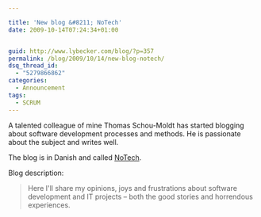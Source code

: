 ```yaml
---

title: 'New blog &#8211; NoTech'
date: 2009-10-14T07:24:34+01:00


guid: http://www.lybecker.com/blog/?p=357
permalink: /blog/2009/10/14/new-blog-notech/
dsq_thread_id:
  - "5279866862"
categories:
  - Announcement
tags:
  - SCRUM
---
```

A talented colleague of mine Thomas Schou-Moldt has started blogging about software development processes and methods. He is passionate about the subject and writes well.

The blog is in Danish and called [NoTech](http://it-notech.blogspot.com/ "Thomas Schou-Moldt's blog - NoTech").

Blog description:

> Here I'll share my opinions, joys and frustrations about software development and IT projects &#8211; both the good stories and horrendous experiences.

